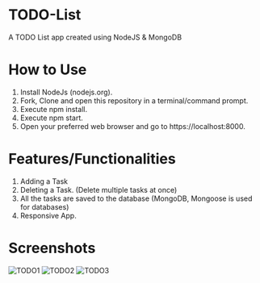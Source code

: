 # TODO-List
A TODO List app created using NodeJS &amp; MongoDB

# How to Use

1. Install NodeJs (nodejs.org).
2. Fork, Clone and open this repository in a terminal/command prompt.
3. Execute npm install.
4. Execute npm start.
5. Open your preferred web browser and go to https://localhost:8000.

# Features/Functionalities

1. Adding a Task
2. Deleting a Task. (Delete multiple tasks at once)
3. All the tasks are saved to the database (MongoDB, Mongoose is used for databases)
4. Responsive App.

# Screenshots

![TODO1](https://user-images.githubusercontent.com/36277784/109859986-99555b00-7c83-11eb-9eeb-fe4c1e289cfc.JPG)
![TODO2](https://user-images.githubusercontent.com/36277784/109859995-9bb7b500-7c83-11eb-84b7-5724de3c5078.JPG)
![TODO3](https://user-images.githubusercontent.com/36277784/109860002-9d817880-7c83-11eb-9314-e5a33841ed20.JPG)

